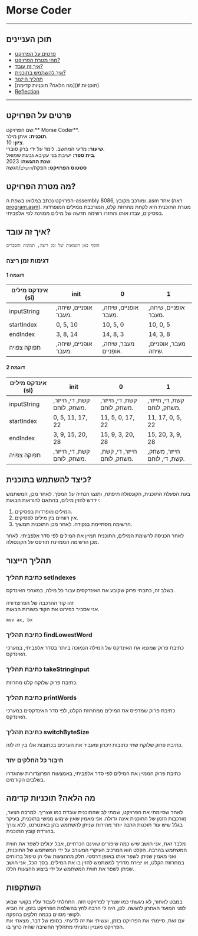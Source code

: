 

# Morse Coder
  ***
  ## תוכן העניינים
  - [פרטים על הפרויקט](#details)
  - [מהי מטרת הפרויקט?](#purpose)
  - [איך זה עובד?](#how)
  - [איך להשתמש בתוכנית?](#use)
  - [תהליך הייצור](#production)
  - [מה הלאה? תוכניות קדימה](# תוכניות)
  - [Reflection](#reflection)
  ***
  <a name="details"></a>
  ## פרטים על הפרויקט
 שם הפרויקט:** Morse Coder**.<br/>
  **תוכנית:** איתן מילר.<br/>
  **ציון:** 10.<br/>
  **שיעור:** מדעי המחשב. לימד על ידי ברק סוברי.<br/>
  **בית ספר:** ישיבת בני עקיבא גבעת שמואל.<br/>
  **שנת ההגשה:** 2023.<br/>
  **סטטוס הפרויקט:** הפקה/`הושלם`/הגשה
  
  <a name="purpose"></a>
  ## מה מטרת הפרויקט?
  הפרויקט נכתב במלואו בשפת ה-assembly 8086, ומורכב מקובץ ‎.asm אחד (ראה [program.asm](https://github.com/baraksu/SortDictionary/blob/main/program.asm)).
  מטרת התוכנית היא לקחת מחרוזת קלט, המורכבת ממילים המופרדות בפסיקים,
  עבדו אותו והחזרו רשימה חדשה של מילים ממוינת לפי אלפביתי.
  
  <a name="how"></a>
  ## איך זה עובד?
  `הוסף כאן דוגמאות של זמן ריצה, תמונות והסברים`
  ### דגימות זמן ריצה
  #### דוגמה 1
  אינדקס מילים (si)| init | 0 | 1
   ------------- | ------------- | ---- | -----
  inputString | אופניים, שיחה, מעבר. | אופניים, שיחה, מעבר. | אופניים, שיחה, מעבר.
  startIndex | 0, 5, 10 | 10, 5, 0 | 10, 0, 5
  endIndex | 3, 8, 14 | 14, 8, 3 | 14, 3, 8
  תפוקה צפויה | אופניים, שיחה, מעבר. | מעבר, שיחה, אופניים. | מעבר, אופניים, שיחה.
  
  #### דוגמה 2
  אינדקס מילים (si)| init | 0 | 1
   ------------- | ------------- | ---- | -----
  inputString | קשת, די, חייזר, משחק, לוחם. | קשת, די, חייזר, משחק, לוחם. | קשת, די, חייזר, משחק, לוחם.
  startIndex | 0, 5, 11, 17, 22 | 11, 5, 0, 17, 22 | 11, 17, 0, 5, 22
  endIndex | 3, 9, 15, 20, 28 | 15, 9, 3, 20, 28 | 15, 20, 3, 9, 28
  תפוקה צפויה | קשת, די, חייזר, משחק, לוחם. | חייזר, די, קשת, משחק, לוחם. | חייזר, משחק, קשת, די, לוחם.
  
  <a name="use"></a>
  ## כיצד להשתמש בתוכנית?
  בעת הפעלת התוכנית, הקונסולה תיפתח, ותוצג הנחיה על המסך.
  לאחר מכן, המשתמש יידרש להזין מילים, בהתאם להוראות הבאות:
  1. המילים מופרדות בפסיקים.<br/>
  2. אין רווחים בין מילים לפסיקים.<br/>
  3. הרשימה מסתיימת בנקודה. לאחר מכן התוכנית תמשיך.<br/>
  
  לאחר הכניסה לרשימת המילים, התוכנית תמיין את המילים לפי סדר אלפביתי.
  לאחר מכן הרשימה הממוינת תודפס על הקונסולה.
  
  <a name="production"></a>
  ## תהליך הייצור
  ### כתיבת תהליך setIndexes
  בשלב זה, כתבתי פרוק שקובע את האינדקסים עבור כל מילה, במערכי האינדקס.<br/><br/>
  זהו קוד ההרכבה של הפרוצדורה<br/>
  אני אסביר בפירוט את הקוד בשורות הבאות.<br>
  ```הרכבה
  mov ax, bx
  ```
  ### כתיבת תהליך findLowestWord
  כתיבת פרוק שמוצא את האינדקס של המילה הנמוכה ביותר בסדר אלפביתי, במערכי האינדקס.
  ### כתיבת תהליך takeStringInput
  כתיבת פרוק שלוקח קלט מחרוזת.
  ### כתיבת תהליך printWords
  כתיבת פרוק שמדפיס את המילים ממחרוזת הקלט, לפי סדר האינדקסים במערכי האינדקס.
  ### כתיבת תהליך switchByteSize
  כתיבת פרוק שלוקח שתי כתובות זיכרון ומעביר את הערכים בכתובות אלו בין זה לזה.
  ### חיבור כל החלקים יחד
  כתיבת פרוק הממיין את המילים לפי סדר אלפביתי, באמצעות הפרוצדורות שהוגדרו בשלבים הקודמים.
  
  <a name="plans"></a>
  ## מה הלאה? תוכניות קדימה
  לאחר שסיימתי את הפרויקט, שמתי לב שהתוכנית עובדת כמו שצריך. למרבה הצער, מורכבות הזמן של התוכנית אינה גדולה. אני מאמין שאין שימוש ממשי בתוכנית, בעיקר בגלל שיש עוד תוכנות הרבה יותר מהירות שניתן להשתמש בהן באינטרנט, ללא צורך בהורדת קובץ התוכנית.
  <br/><br/>
  מלבד זאת, אני חושב שיש כמה שיפורים שאינם הכרחיים, אבל יכולים לשפר את חווית המשתמש בהרבה.
  הקלט הוא המרכיב העיקרי המעורב על ידי המשתמש של התוכנית, ואני מאמין שניתן לשפר אותו באופן דרסטי. חלק מההצעות שלי הן טיפול ברווחים במחרוזת הקלט, או יצירת מדריך למשתמש להזין בו את המילים. בסך הכל, אני חושב שניתן לשפר את חווית המשתמש על ידי ביצוע ההצעות הללו.
  
  <a name="reflection"></a>
  ## השתקפות
  במבט לאחור, לא ניגשתי כמו שצריך לפרויקט הזה. התחלתי לעבוד עליו בקושי שבוע לפני המועד האחרון להגשה. לכן, היה לי הרבה לחץ בהשלמת הפרויקט בזמן. זה הביא לקושי מסוים בכמה חלקים בהפקה.<br/>
  עם זאת, סיימתי את הפרויקט בזמן, ועשיתי את זה לדעתי.
  בסופו של דבר, מצאתי את הפרויקט מעניין ונהניתי מתהליך החשיבה שהיה כרוך בו.